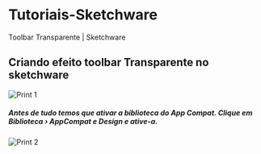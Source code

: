 # Tutoriais-Sketchware
Toolbar Transparente | Sketchware
## Criando efeito toolbar Transparente no sketchware

![Print 1](https://github.com/Gabriel-True/Tutoriais-Sketchware/blob/main/Screenshot_20201025-124420.png)

##### Antes de tudo temos que ativar a biblioteca do App Compat. Clique em Biblioteca › AppCompat e Design e ative-a.

![Print 2](https://github.com/Gabriel-True/Tutoriais-Sketchware/blob/main/Screenshot_20201025-124451.png)
